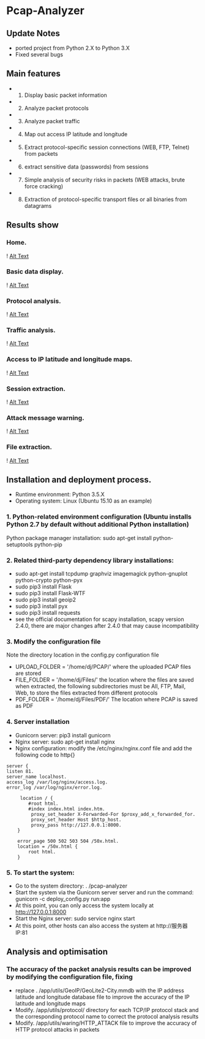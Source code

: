 # Pcap-Analyzer

## Update Notes
+ ported project from Python 2.X to Python 3.X
+ Fixed several bugs

## Main features
+ 1. Display basic packet information
+ 2. Analyze packet protocols
+ 3. Analyze packet traffic
+ 4. Map out access IP latitude and longitude
+ 5. Extract protocol-specific session connections (WEB, FTP, Telnet) from packets
+ 6. extract sensitive data (passwords) from sessions
+ 7. Simple analysis of security risks in packets (WEB attacks, brute force cracking)
+ 8. Extraction of protocol-specific transport files or all binaries from datagrams

## Results show
### Home.
! [Alt Text](https://github.com/HatBoy/Pcap-Analyzer/blob/master/images/index.png)

### Basic data display.
! [Alt Text](https://github.com/HatBoy/Pcap-Analyzer/blob/master/images/basedata.png)

### Protocol analysis.
! [Alt Text](https://github.com/HatBoy/Pcap-Analyzer/blob/master/images/protoanalyxer.png)

### Traffic analysis.
! [Alt Text](https://github.com/HatBoy/Pcap-Analyzer/blob/master/images/flowanalyzer.png)

### Access to IP latitude and longitude maps.
! [Alt Text](https://github.com/HatBoy/Pcap-Analyzer/blob/master/images/ipmap.png)

### Session extraction.
! [Alt Text](https://github.com/HatBoy/Pcap-Analyzer/blob/master/images/getdata.png)

### Attack message warning.
! [Alt Text](https://github.com/HatBoy/Pcap-Analyzer/blob/master/images/attackinfo.png)

### File extraction.
! [Alt Text](https://github.com/HatBoy/Pcap-Analyzer/blob/master/images/getfiles.png)

## Installation and deployment process.

+ Runtime environment: Python 3.5.X
+ Operating system: Linux (Ubuntu 15.10 as an example)

### 1. Python-related environment configuration (Ubuntu installs Python 2.7 by default without additional Python installation)
Python package manager installation: sudo apt-get install python-setuptools python-pip

### 2. Related third-party dependency library installations:
+ sudo apt-get install tcpdump graphviz imagemagick python-gnuplot python-crypto python-pyx
+ sudo pip3 install Flask
+ sudo pip3 install Flask-WTF
+ sudo pip3 install geoip2
+ sudo pip3 install pyx
+ sudo pip3 install requests
+ see the official documentation for scapy installation, scapy version 2.4.0, there are major changes after 2.4.0 that may cause incompatibility

### 3. Modify the configuration file
Note the directory location in the config.py configuration file
+ UPLOAD_FOLDER = '/home/dj/PCAP/' where the uploaded PCAP files are stored
+ FILE_FOLDER = '/home/dj/Files/' the location where the files are saved when extracted, the following subdirectories must be All, FTP, Mail, Web, to store the files extracted from different protocols
+ PDF_FOLDER = '/home/dj/Files/PDF/' The location where PCAP is saved as PDF

### 4. Server installation
+ Gunicorn server: pip3 install gunicorn
+ Nginx server: sudo apt-get install nginx
+ Nginx configuration: modify the /etc/nginx/nginx.conf file and add the following code to http{}
```
server { 
listen 81. 
server_name localhost. 
access_log /var/log/nginx/access.log. 
error_log /var/log/nginx/error.log.

     location / {
        #root html.
        #index index.html index.htm.
         proxy_set_header X-Forwarded-For $proxy_add_x_forwarded_for.
         proxy_set_header Host $http_host.
         proxy_pass http://127.0.0.1:8000.
    }

    error_page 500 502 503 504 /50x.html.
    location = /50x.html {
        root html.
    }
```

### 5. To start the system:
+ Go to the system directory: . /pcap-analyzer
+ Start the system via the Gunicorn server server and run the command: gunicorn -c deploy_config.py run:app
+ At this point, you can only access the system locally at http://127.0.0.1:8000
+ Start the Nginx server: sudo service nginx start
+ At this point, other hosts can also access the system at http://服务器IP:81


## Analysis and optimisation
### The accuracy of the packet analysis results can be improved by modifying the configuration file, fixing
+ replace . /app/utils/GeoIP/GeoLite2-City.mmdb with the IP address latitude and longitude database file to improve the accuracy of the IP latitude and longitude maps
+ Modify. /app/utils/protocol/ directory for each TCP/IP protocol stack and the corresponding protocol name to correct the protocol analysis results
+ Modify. /app/utils/waring/HTTP_ATTACK file to improve the accuracy of HTTP protocol attacks in packets